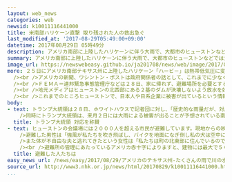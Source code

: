 ```yaml
---
layout: web_news
categories: web
newsid: k10011116441000
title: 米南部ハリケーン直撃 取り残された人の救出急ぐ
last_modified_at: '2017-08-29T05:49:00+09:00'
datetime: 2017年08月29日 05時49分
description: アメリカ南部に上陸したハリケーンに伴う大雨で、大都市のヒューストンなどでは大規模な洪水が起きていて、消防などが、浸水した地域に取り残された人たちの救出を急いでいます。
summary: アメリカ南部に上陸したハリケーンに伴う大雨で、大都市のヒューストンなどでは大規模な洪水が起きていて、消防などが、浸水した地域に取り残された人たちの救出を急いでいます。
image_url: https://newswebeasy.github.io/ja201708/news/web/image/2017/08/29/k10011116441000.jpg
more: ２５日にアメリカ南部テキサス州に上陸したハリケーン「ハービ－」は熱帯低気圧に変わりましたが、その後も雨が降り続き、中心都市、ヒューストンなど各地で、洪水による被害が拡大しています。<br
  /><br />アメリカの新聞、ワシントン・ポストは政府関係者の話として、これまでに少なくとも８人が死亡したと伝えました。地元の警察によりますと２８日の朝までに、浸水によって自宅などに取り残された人たち、少なくとも２０００人を救助したものの、今も２００件近い緊急の救助要請が来ており、消防や警察が救出を急いでいるということです。<br
  /><br />ＦＥＭＡ＝連邦緊急事態管理庁などは２８日、家に帰れず、避難場所を必要とする被災者は３万人を超えるという見通しを示していて、市内の会議場の建物には２０００人を超える市民が避難し、食料や水の提供を受けています。<br
  /><br />地元メディアはヒューストンの北西部にある２基のダムが決壊しないよう放水を始めたと伝えていて、現在、雨の勢いは弱まっているものの、２９日から再び雨が強まる予報になっていることから地元当局は厳重な警戒を続けています。<br
  /><br />これまでのところヒューストンで、日本人や日系企業に被害が出ているという情報は確認されていませんが、ヒューストンにある日本総領事館は在留邦人に対して被災地域に足を踏み入れたり、冠水した道路を車で通ったりしないよう呼びかけています。
body:
- text: トランプ大統領は２８日、ホワイトハウスで記者団に対し、「歴史的な雨量だが、対応は驚くほどうまくいっている。テキサス州の住民は粘り強く、助け合いやチームワークの精神は、すばらしい」と述べたうえで、２９日、テキサス州の被災地にみずから向かう考えを示しました。<br
    />同時にトランプ大統領は、来月２日には大雨による被害が出ることが予想されている南部ルイジアナ州を訪れることを検討していることも明らかにしました。
  title: トランプ大統領 対応を称賛
- text: ヒューストンの会議場には２０００人を超える市民が避難しています。現地からの映像によりますと、大勢の市民がバスや徒歩で着の身着のままで到着し、中には犬や荷物を抱え、疲れ切った表情を見せる人もいました。<br
    />避難した男性は「強風が私たちを吹き飛ばし、バイクを地面になぎ倒し私の犬は空中に飛ばされてしまった。私はベンチにしがみついていました。まるで空に飛ばされる風船のようでした」と話していました。<br
    />また体が不自由な夫と逃れてきたという女性は「私たちは町の北東部に住んでいるのですが、ただ座って誰かを待つしかありませんでした。家の中がひざの高さまで完全に浸水していたのです」と話していました。<br
    /><br />避難所の管理にあたっているアメリカ赤十字によりますと、建物には最大で５０００人が収容できるということですが、すでに２６００人以上が避難していて、今後も増える可能性があり、医薬品や食料などの支援がさらに必要だとしています。
  title: 避難した人たちは
easy_news_url: /news/easy/2017/08/29/アメリカのテキサス州-たくさんの雨で川の水があふれる/
source_url: http://www3.nhk.or.jp/news/html/20170829/k10011116441000.html
...
```

